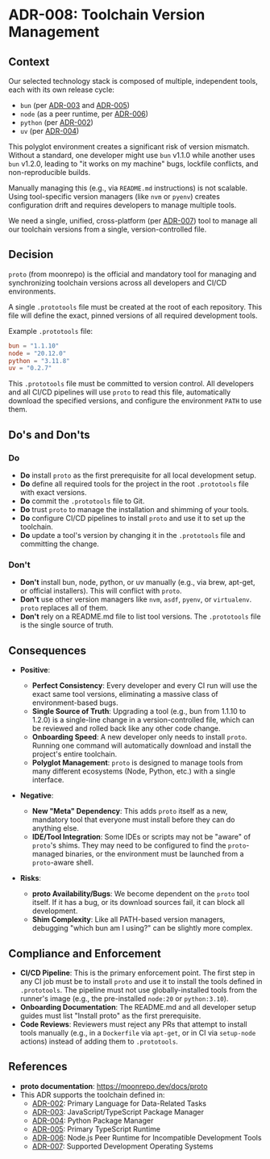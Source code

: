 # ADR-008: Toolchain Version Management

## Context

Our selected technology stack is composed of multiple, independent tools, each with its own release cycle:

- `bun` (per [ADR-003](./ADR-003.md) and [ADR-005](./ADR-005.md))
- `node` (as a peer runtime, per [ADR-006](./ADR-006.md))
- `python` (per [ADR-002](./ADR-002.md))
- `uv` (per [ADR-004](./ADR-004.md))

This polyglot environment creates a significant risk of version mismatch. Without a standard, one developer might use `bun` v1.1.0 while another uses `bun` v1.2.0, leading to "it works on my machine" bugs, lockfile conflicts, and non-reproducible builds.

Manually managing this (e.g., via `README.md` instructions) is not scalable. Using tool-specific version managers (like `nvm` or `pyenv`) creates configuration drift and requires developers to manage multiple tools.

We need a single, unified, cross-platform (per [ADR-007](./ADR-007.md)) tool to manage all our toolchain versions from a single, version-controlled file.

## Decision

`proto` (from moonrepo) is the official and mandatory tool for managing and synchronizing toolchain versions across all developers and CI/CD environments.

A single `.prototools` file must be created at the root of each repository. This file will define the exact, pinned versions of all required development tools.

Example `.prototools` file:

```toml
bun = "1.1.10"
node = "20.12.0"
python = "3.11.8"
uv = "0.2.7"
```

This `.prototools` file must be committed to version control. All developers and all CI/CD pipelines will use `proto` to read this file, automatically download the specified versions, and configure the environment `PATH` to use them.

## Do's and Don'ts

### Do

- **Do** install `proto` as the first prerequisite for all local development setup.
- **Do** define all required tools for the project in the root `.prototools` file with exact versions.
- **Do** commit the `.prototools` file to Git.
- **Do** trust `proto` to manage the installation and shimming of your tools.
- **Do** configure CI/CD pipelines to install `proto` and use it to set up the toolchain.
- **Do** update a tool's version by changing it in the `.prototools` file and committing the change.

### Don't

- **Don't** install bun, node, python, or uv manually (e.g., via brew, apt-get, or official installers). This will conflict with `proto`.
- **Don't** use other version managers like `nvm`, `asdf`, `pyenv`, or `virtualenv`. `proto` replaces all of them.
- **Don't** rely on a README.md file to list tool versions. The `.prototools` file is the single source of truth.

## Consequences

- **Positive**:

  - **Perfect Consistency**: Every developer and every CI run will use the exact same tool versions, eliminating a massive class of environment-based bugs.
  - **Single Source of Truth**: Upgrading a tool (e.g., bun from 1.1.10 to 1.2.0) is a single-line change in a version-controlled file, which can be reviewed and rolled back like any other code change.
  - **Onboarding Speed**: A new developer only needs to install `proto`. Running one command will automatically download and install the project's entire toolchain.
  - **Polyglot Management**: `proto` is designed to manage tools from many different ecosystems (Node, Python, etc.) with a single interface.

- **Negative**:

  - **New "Meta" Dependency**: This adds `proto` itself as a new, mandatory tool that everyone must install before they can do anything else.
  - **IDE/Tool Integration**: Some IDEs or scripts may not be "aware" of `proto`'s shims. They may need to be configured to find the `proto`-managed binaries, or the environment must be launched from a `proto`-aware shell.

- **Risks**:
  - **proto Availability/Bugs**: We become dependent on the `proto` tool itself. If it has a bug, or its download sources fail, it can block all development.
  - **Shim Complexity**: Like all PATH-based version managers, debugging "which bun am I using?" can be slightly more complex.

## Compliance and Enforcement

- **CI/CD Pipeline**: This is the primary enforcement point. The first step in any CI job must be to install `proto` and use it to install the tools defined in `.prototools`. The pipeline must not use globally-installed tools from the runner's image (e.g., the pre-installed `node:20` or `python:3.10`).
- **Onboarding Documentation**: The README.md and all developer setup guides must list "Install proto" as the first prerequisite.
- **Code Reviews**: Reviewers must reject any PRs that attempt to install tools manually (e.g., in a `Dockerfile` via `apt-get`, or in CI via `setup-node` actions) instead of adding them to `.prototools`.

## References

- **proto documentation**: https://moonrepo.dev/docs/proto
- This ADR supports the toolchain defined in:
  - [ADR-002](./ADR-002.md): Primary Language for Data-Related Tasks
  - [ADR-003](./ADR-003.md): JavaScript/TypeScript Package Manager
  - [ADR-004](./ADR-004.md): Python Package Manager
  - [ADR-005](./ADR-005.md): Primary TypeScript Runtime
  - [ADR-006](./ADR-006.md): Node.js Peer Runtime for Incompatible Development Tools
  - [ADR-007](./ADR-007.md): Supported Development Operating Systems
